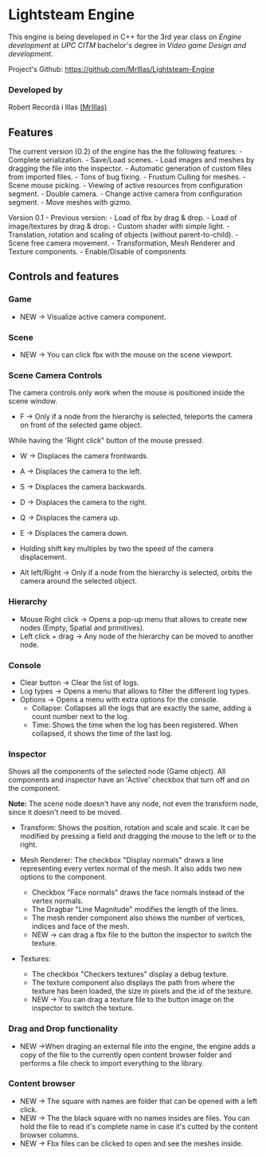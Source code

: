 # Lightsteam Engine

This engine is being developed in C++ for the 3rd year class on *Engine development* at *UPC CITM* bachelor's degree in *Video game Design and development*.

Project's Github: https://github.com/MrIllas/Lightsteam-Engine

### Developed by

Robert Recordà i Illas [(MrIllas)](https://github.com/MrIllas)

## Features

The current version (0.2) of the engine has the the following features:
	- Complete serialization.
	- Save/Load scenes.
	- Load images and meshes by dragging the file into the inspector.
	- Automatic generation of custom files from imported files.
	- Tons of bug fixing.
	- Frustum Culling for meshes.
	- Scene mouse picking.
	- Viewing of active resources from configuration segment.
	- Double camera.
	- Change active camera from configuration segment.
	- Move meshes with gizmo.


Version 0.1 - Previous version:
	- Load of fbx by drag & drop.
	- Load of image/textures by drag & drop.
	- Custom shader with simple light.
	- Translation, rotation and scaling of objects (without parent-to-child).
	- Scene free camera movement.
	- Transformation, Mesh Renderer and Texture components.
	- Enable/Disable of components

## Controls and features

### Game

 - NEW -> Visualize active camera component.

### Scene

 - NEW -> You can click fbx with the mouse on the scene viewport.

### Scene Camera Controls

The camera controls only work when the mouse is positioned inside the scene window.

 - F -> Only if a node from the hierarchy is selected, teleports the camera on front of the selected game object.

While having the 'Right click" button of the mouse pressed:
 - W -> Displaces the camera frontwards.
 - A -> Displaces the camera to the left.
 - S -> Displaces the camera backwards.
 - D -> Displaces the camera to the right.
 - Q -> Displaces the camera up.
 - E -> Displaces the camera down.
 
 - Holding shift key multiples by two the speed of the camera displacement.
 
 - Alt left/Right -> Only if a node from the hierarchy is selected, orbits the camera around the selected object.


### Hierarchy

 - Mouse Right click -> Opens a pop-up menu that allows to create new nodes (Empty, Spatial and primitives).
 - Left click + drag -> Any node of the hierarchy can be moved to another node.


### Console

 - Clear button -> Clear the list of logs.
 - Log types -> Opens a menu that allows to filter the different log types.
 - Options -> Opens a menu with extra options for the console.
	- Collapse: Collapses all the logs that are exactly the same, adding a count number next to the log.
	- Time: Shows the time when the log has been registered. When collapsed, it shows the time of the last log.
	
	
### Inspector

Shows all the components of the selected node (Game object).
All components and inspector have an 'Active' checkbox that turn off and on the component.

**Note:** The scene node doesn't have any node, not even the transform node, since it doesn't need to be moved.

- Transform: Shows the position, rotation and scale and scale. It can be modified by pressing a field and dragging the mouse to the left or to the right.

- Mesh Renderer: The checkbox "Display normals" draws a line representing every vertex normal of the mesh. It also adds two new options to the component.
	- Checkbox "Face normals" draws the face normals instead of the vertex normals.
	- The Dragbar "Line Magnitude" modifies the length of the lines.
	- The mesh render component also shows the number of vertices, indices and face of the mesh.
	- NEW -> can drag a fbx file to the button the inspector to switch the texture.

-  Textures:

    - The checkbox "Checkers textures" display a debug texture.
    - The texture component also displays the path from where the texture has been loaded, the size in pixels and the id of the texture.
	- NEW -> You can drag a texture file to the button image on the inspector to switch the texture.


### Drag and Drop functionality

 - NEW ->When draging an external file into the engine, the engine adds a copy of the file to the currently open content browser folder and performs a file check to import everything to the library.
 
 
### Content browser

 - NEW -> The square with names are folder that can be opened with a left click.
 - NEW -> The the black square with no names insides are files. You can hold the file to read it's complete name in case it's cutted by the content browser columns.
 - NEW -> Fbx files can be clicked to open and see the meshes inside.
 
